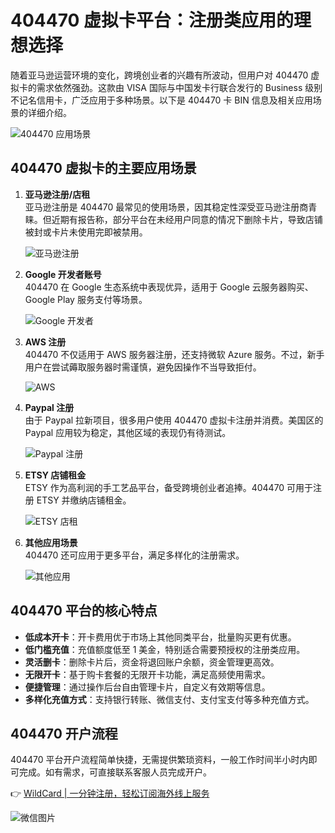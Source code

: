 # 404470 虚拟卡平台：注册类应用的理想选择

随着亚马逊运营环境的变化，跨境创业者的兴趣有所波动，但用户对 404470 虚拟卡的需求依然强劲。这款由 VISA 国际与中国发卡行联合发行的 Business 级别不记名信用卡，广泛应用于多种场景。以下是 404470 卡 BIN 信息及相关应用场景的详细介绍。

![404470 应用场景](https://bbtdd.com/img/475951126084.webp)

## 404470 虚拟卡的主要应用场景

1. **亚马逊注册/店租**  
   亚马逊注册是 404470 最常见的使用场景，因其稳定性深受亚马逊注册商青睐。但近期有报告称，部分平台在未经用户同意的情况下删除卡片，导致店铺被封或卡片未使用完即被禁用。

   ![亚马逊注册](https://bbtdd.com/img/517780055.webp)

2. **Google 开发者账号**  
   404470 在 Google 生态系统中表现优异，适用于 Google 云服务器购买、Google Play 服务支付等场景。

   ![Google 开发者](https://bbtdd.com/img/98598126307334.webp)

3. **AWS 注册**  
   404470 不仅适用于 AWS 服务器注册，还支持微软 Azure 服务。不过，新手用户在尝试薅取服务器时需谨慎，避免因操作不当导致拒付。

   ![AWS](https://bbtdd.com/img/49177599009.webp)

4. **Paypal 注册**  
   由于 Paypal 拉新项目，很多用户使用 404470 虚拟卡注册并消费。美国区的 Paypal 应用较为稳定，其他区域的表现仍有待测试。

   ![Paypal 注册](https://bbtdd.com/img/7294427773045.webp)

5. **ETSY 店铺租金**  
   ETSY 作为高利润的手工艺品平台，备受跨境创业者追捧。404470 可用于注册 ETSY 并缴纳店铺租金。

   ![ETSY 店租](https://bbtdd.com/img/43600642711.webp)

6. **其他应用场景**  
   404470 还可应用于更多平台，满足多样化的注册需求。

   ![其他应用](https://bbtdd.com/img/18640491959.webp)

## 404470 平台的核心特点

- **低成本开卡**：开卡费用优于市场上其他同类平台，批量购买更有优惠。
- **低门槛充值**：充值额度低至 1 美金，特别适合需要预授权的注册类应用。
- **灵活删卡**：删除卡片后，资金将退回账户余额，资金管理更高效。
- **无限开卡**：基于购卡套餐的无限开卡功能，满足高频使用需求。
- **便捷管理**：通过操作后台自由管理卡片，自定义有效期等信息。
- **多样化充值方式**：支持银行转账、微信支付、支付宝支付等多种充值方式。

## 404470 开户流程

404470 平台开户流程简单快捷，无需提供繁琐资料，一般工作时间半小时内即可完成。如有需求，可直接联系客服人员完成开户。

👉 [WildCard | 一分钟注册，轻松订阅海外线上服务](https://bbtdd.com/WildCard)

![微信图片](https://bbtdd.com/img/118005656.webp)